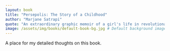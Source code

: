 ```yaml
---
layout: book
title: "Persepolis: The Story of a Childhood"
author: "Marjane Satrapi"
quote: "An extraordinary graphic memoir of a girl's life in revolutionary Iran."
image: /assets/img/books/default-book-bg.jpg # Default background image
---
```


A place for my detailed thoughts on this book.
